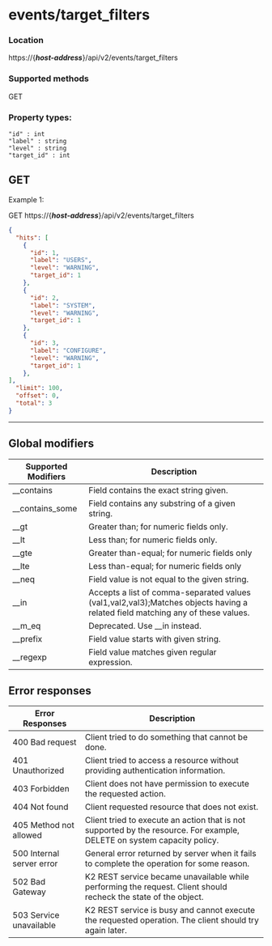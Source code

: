 # events/target_filters

### Location
https://{***host-address***}/api/v2/events/target_filters

### Supported methods
GET

### Property types:
 ```text
"id" : int
"label" : string
"level" : string
"target_id" : int
 ```

## GET

Example 1:

GET https://{***host-address***}/api/v2/events/target_filters
```json
{
  "hits": [
    {
      "id": 1,
      "label": "USERS",
      "level": "WARNING",
      "target_id": 1
    },
    {
      "id": 2,
      "label": "SYSTEM",
      "level": "WARNING",
      "target_id": 1
    },
    {
      "id": 3,
      "label": "CONFIGURE",
      "level": "WARNING",
      "target_id": 1
    },
],
  "limit": 100,
  "offset": 0,
  "total": 3
}
```
---

## Global modifiers
| Supported Modifiers	| Description|
|-----------------------|------------|
|__contains	|Field contains the exact string given.|
|__contains_some	|Field contains any substring of a given string.|
|__gt	|Greater than; for numeric fields only.|
|__lt	|Less than; for numeric fields only.|
|__gte	|Greater than-equal; for numeric fields only|
|__lte	|Less than-equal; for numeric fields only|
|__neq	|Field value is not equal to the given string.|
|__in	|Accepts a list of comma-separated values (val1,val2,val3);Matches objects having a related field matching any of these values.|
|__m_eq	|Deprecated. Use __in instead.|
|__prefix	|Field value starts with given string.|
|__regexp	|Field value matches given regular expression.|

## Error responses

| Error Responses	| Description |
|-------------------|-------------|
|400 Bad request	|Client tried to do something that cannot be done.
|401 Unauthorized	|Client tried to access a resource without providing authentication information.
|403 Forbidden	|Client does not have permission to execute the requested action.
|404 Not found	|Client requested resource that does not exist.
|405 Method not allowed	|Client tried to execute an action that is not supported by the resource. For example, DELETE on system capacity policy.
|500 Internal server error	|General error returned by server when it fails to complete the operation for some reason.
|502 Bad Gateway	|K2 REST service became unavailable while performing the request. Client should recheck the state of the object.
|503 Service unavailable	|K2 REST service is busy and cannot execute the requested operation. The client should try again later.
